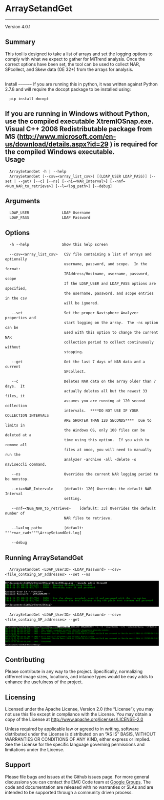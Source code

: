 ArraySetandGet
===========
   ------------------------------------------------------------------------
   Version 4.0.1
   
Summary
-------

This tool is designed to take a list of arrays and set the logging options to comply with what we expect to gather for MiTrend analysis.  Once the correct options have been set, the tool can be used to collect NAR, SPcollect, and Skew data (OE 32+) from the arrays for analysis.

<br> 
Install
-------
   If you are running this in python, it was written against Python 2.7.8 and will require the docopt package to be installed using:
   
      
      pip install docopt
    
   
   If you are running in Windows without Python, use the compiled executable XtremIOSnap.exe.  Visual C++ 2008 Redistributable package from MS (http://www.microsoft.com/en-us/download/details.aspx?id=29 ) is required for the compiled Windows executable.
<br>
Usage
-------   
      
      ArraySetandGet -h | --help
      ArraySetandGet (--csv=<array_list_csv>) [(LDAP_USER LDAP_PASS)] (--set | --get) [--c] [--ns] [--ni=<NAR_Interval>] [--nnf=<Num_NAR_to_retrieve>] [--l=<log_path>] [--debug]

Arguments
---------

      LDAP_USER               LDAP Username
      LDAP_PASS               LDAP Password

Options
-------

      -h --help               Show this help screen

      --csv=<array_list_csv>   CSV file containing a list of arrays and optionally
                               username, password, and scope.  In the format:
                               IPAddress/Hostname, username, password, scope
                               If the LDAP_USER and LDAP_PASS options are specified,
                               the username, password, and scope entries in the csv
                               will be ignored.
   
       --set                   Set the proper Navisphere Analyzer properties and
                               start logging on the array.  The -ns option can be
                               used with this option to change the current NAR
                               collection period to collect continuously without
                               stopping.
   
       --get                   Get the last 7 days of NAR data and a current
                               SPcollect.
   
       --c                     Deletes NAR data on the array older than 7 days.  It
                               actually deletes all but the newest 33 files, it
                               assumes you are running at 120 second collection
                               intervals.  ****DO NOT USE IF YOUR COLLECTION INTERVALS
                               ARE SHORTER THAN 120 SECONDS****  Due to limits in
                               the Windows OS, only 100 files can be deleted at a
                               time using this option.  If you wish to remove all
                               files at once, you will need to manually run the
                               analyzer -archive -all -delete -o naviseccli command.
   
       --ns                    Overrides the current NAR logging period to be nonstop.
   
       --ni=<NAR_Interval>     [default: 120] Overrides the default NAR Interval
                               setting.
   
       --nnf=<Num_NAR_to_retrieve>    [default: 33] Overrides the default number of
                               NAR files to retrieve.
   
       --l=<log_path>          [default: """+var_cwd+"""\ArraySetandGet.log]
   
       --debug


  
Running ArraySetandGet
----------- 
   
      ArraySetandGet <LDAP_UserID> <LDAP_Password> --csv=<file_containg_SP_addresses> --set --ns
      
![alt tag](https://github.com/evanbattle/XtremIOSnap/blob/master/images/encode.png)
   
      ArraySetandGet <LDAP_UserID> <LDAP_Password> --csv=<file_containg_SP_addresses> --get
      
![alt tag](https://github.com/evanbattle/XtremIOSnap/blob/master/images/folder_snap.png)

Contributing
-----------
Please contribute in any way to the project.  Specifically, normalizing differnet image sizes, locations, and intance types would be easy adds to enhance the usefulness of the project.


Licensing
---------
Licensed under the Apache License, Version 2.0 (the “License”); you may not use this file except in compliance with the License. You may obtain a copy of the License at <http://www.apache.org/licenses/LICENSE-2.0>

Unless required by applicable law or agreed to in writing, software distributed under the License is distributed on an “AS IS” BASIS, WITHOUT WARRANTIES OR CONDITIONS OF ANY KIND, either express or implied. See the License for the specific language governing permissions and limitations under the License.

Support
-------
Please file bugs and issues at the Github issues page. For more general discussions you can contact the EMC Code team at <a href="https://groups.google.com/forum/#!forum/emccode-users">Google Groups</a>. The code and documentation are released with no warranties or SLAs and are intended to be supported through a community driven process.
